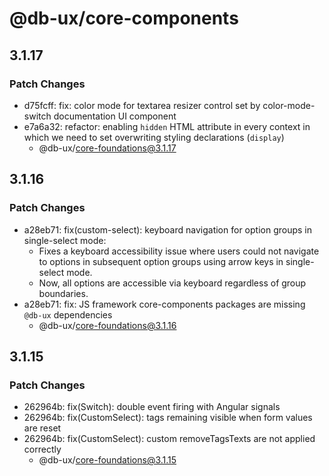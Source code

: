# @db-ux/core-components

## 3.1.17

### Patch Changes

- d75fcff: fix: color mode for textarea resizer control set by color-mode-switch documentation UI component
- e7a6a32: refactor: enabling `hidden` HTML attribute in every context in which we need to set overwriting styling declarations (`display`)
  - @db-ux/core-foundations@3.1.17

## 3.1.16

### Patch Changes

- a28eb71: fix(custom-select): keyboard navigation for option groups in single-select mode:
  - Fixes a keyboard accessibility issue where users could not navigate to options in subsequent option groups using arrow keys in single-select mode.
  - Now, all options are accessible via keyboard regardless of group boundaries.
- a28eb71: fix: JS framework core-components packages are missing `@db-ux` dependencies
  - @db-ux/core-foundations@3.1.16

## 3.1.15

### Patch Changes

- 262964b: fix(Switch): double event firing with Angular signals
- 262964b: fix(CustomSelect): tags remaining visible when form values are reset
- 262964b: fix(CustomSelect): custom removeTagsTexts are not applied correctly
  - @db-ux/core-foundations@3.1.15
